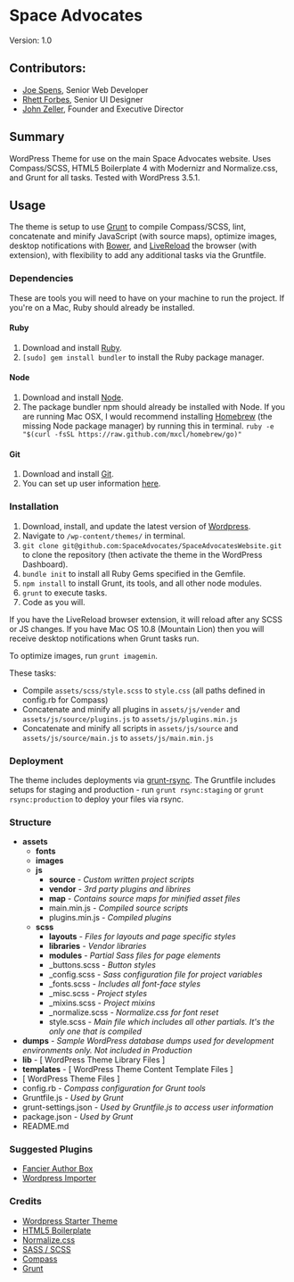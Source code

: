 # Space Advocates

Version: 1.0

## Contributors:

* [Joe Spens](https://github.com/josephspens), Senior Web Developer
* [Rhett Forbes](https://github.com/Rhettajf), Senior UI Designer
* [John Zeller](https://github.com/JohnLZeller), Founder and Executive Director

## Summary

WordPress Theme for use on the main Space Advocates website. Uses Compass/SCSS, HTML5 Boilerplate 4 with Modernizr and Normalize.css, and Grunt for all tasks. Tested with WordPress 3.5.1.

## Usage

The theme is setup to use [Grunt](http://gruntjs.com/) to compile Compass/SCSS, lint, concatenate and minify JavaScript (with source maps), optimize images, desktop notifications with [Bower](https://github.com/yatskevich/grunt-bower-task), and [LiveReload](http://livereload.com/) the browser (with extension), with flexibility to add any additional tasks via the Gruntfile.

### Dependencies

These are tools you will need to have on your machine to run the project. If you're on a Mac, Ruby should already be installed.

#### Ruby

1. Download and install [Ruby](http://www.ruby-lang.org/en/downloads/).
2. `[sudo] gem install bundler` to install the Ruby package manager.

#### Node

1. Download and install [Node](http://nodejs.org/).
2. The package bundler npm should already be installed with Node. If you are running Mac OSX, I would recommend installing [Homebrew](http://brew.sh/) (the missing Node package manager) by running this in terminal.
`ruby -e "$(curl -fsSL https://raw.github.com/mxcl/homebrew/go)"`

#### Git

1. Download and install [Git](http://git-scm.com/downloads).
2. You can set up user information [here](https://help.github.com/articles/set-up-git).

### Installation

1. Download, install, and update the latest version of [Wordpress](http://wordpress.org/download/).
2. Navigate to `/wp-content/themes/` in terminal.
3. `git clone git@github.com:SpaceAdvocates/SpaceAdvocatesWebsite.git` to clone the repository (then activate the theme in the WordPress Dashboard).
4. `bundle init` to install all Ruby Gems specified in the Gemfile.
5. `npm install` to install Grunt, its tools, and all other node modules.
6. `grunt` to execute tasks.
7. Code as you will.

If you have the LiveReload browser extension, it will reload after any SCSS or JS changes. If you have Mac OS 10.8 (Mountain Lion) then you will receive desktop notifications when Grunt tasks run.

To optimize images, run `grunt imagemin`.

These tasks:
- Compile `assets/scss/style.scss` to `style.css` (all paths defined in config.rb for Compass)
- Concatenate and minify all plugins in `assets/js/vender` and `assets/js/source/plugins.js` to `assets/js/plugins.min.js`
- Concatenate and minify all scripts in `assets/js/source` and `assets/js/source/main.js` to `assets/js/main.min.js`

### Deployment

The theme includes deployments via [grunt-rsync](https://github.com/jedrichards/grunt-rsync). The Gruntfile includes setups for staging and production - run `grunt rsync:staging` or `grunt rsync:production` to deploy your files via rsync.

### Structure

* **assets**
	* **fonts**
	* **images**
	* **js**
		* **source** - *Custom written project scripts*
		* **vendor** - *3rd party plugins and librires*
		* **map** - *Contains source maps for minified asset files*
		* main.min.js - *Compiled source scripts*
		* plugins.min.js - *Compiled plugins*
	* **scss**
		* **layouts** - *Files for layouts and page specific styles*
		* **libraries** - *Vendor libraries*
		* **modules** - *Partial Sass files for page elements*
		* _buttons.scss - *Button styles*
		* _config.scss - *Sass configuration file for project variables*
		* _fonts.scss - *Includes all font-face styles*
		* _misc.scss - *Project styles*
		* _mixins.scss - *Project mixins*
		* _normalize.scss - *Normalize.css for font reset*
		* style.scss - *Main file which includes all other partials. It's the only one that is compiled*
* **dumps** - *Sample WordPress database dumps used for development environments only. Not included in Production*
* **lib** - [ WordPress Theme Library Files ]
* **templates** - [ WordPress Theme Content Template Files ]
* [ WordPress Theme Files ]
* config.rb - *Compass configuration for Grunt tools*
* Gruntfile.js - *Used by Grunt*
* grunt-settings.json - *Used by Gruntfile.js to access user information*
* package.json - *Used by Grunt*
* README.md

### Suggested Plugins

* [Fancier Author Box](http://wordpress.org/plugins/fancier-author-box/)
* [Wordpress Importer](http://wordpress.org/plugins/wordpress-importer/)

### Credits

* [Wordpress Starter Theme](https://github.com/mattbanks/WordPress-Starter-Theme)
* [HTML5 Boilerplate](http://html5boilerplate.com)
* [Normalize.css](http://necolas.github.com/normalize.css)
* [SASS / SCSS](http://sass-lang.com/)
* [Compass](http://compass-style.org)
* [Grunt](http://gruntjs.com/)

